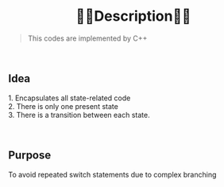 <h1 align="center"><strong> 📜📜Description📜📜 </strong></h1>

> This codes are implemented by C++

<br>
<h2> Idea </h2>
<p> 1. Encapsulates all state-related code <br>
    2. There is only one present state <br>
    3. There is a transition between each state. <br>
</p>
<br>
<h2> Purpose </h2>
<p> To avoid repeated switch statements due to complex branching </p>
